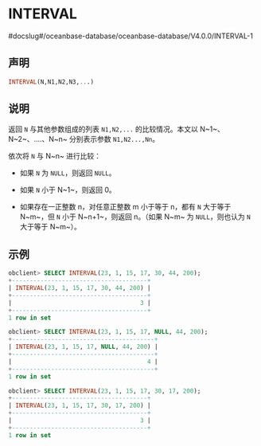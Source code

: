 INTERVAL 
=============================
#docslug#/oceanbase-database/oceanbase-database/V4.0.0/INTERVAL-1


声明 
-----------------------

```sql
INTERVAL(N,N1,N2,N3,...)
```



说明 
-----------------------

返回 `N` 与其他参数组成的列表 `N1,N2,...` 的比较情况。本文以 N~1~、N~2~、....、N~n~ 分别表示参数 `N1,N2...,Nn`。

依次将 `N` 与 N~n~ 进行比较：

* 如果 `N` 为 `NULL`，则返回 `NULL`。

  

* 如果 `N` 小于 N~1~，则返回 0。

  

* 如果存在一正整数 n，对任意正整数 m 小于等于 n，都有 `N` 大于等于 N~m~，但 `N` 小于 N~n+1~，则返回 n。（如果 N~m~ 为 `NULL`，则也认为 `N` 大于等于 N~m~）。

  




示例 
-----------------------

```sql
obclient> SELECT INTERVAL(23, 1, 15, 17, 30, 44, 200);
+--------------------------------------+
| INTERVAL(23, 1, 15, 17, 30, 44, 200) |
+--------------------------------------+
|                                    3 |
+--------------------------------------+
1 row in set 

obclient> SELECT INTERVAL(23, 1, 15, 17, NULL, 44, 200);
+----------------------------------------+
| INTERVAL(23, 1, 15, 17, NULL, 44, 200) |
+----------------------------------------+
|                                      4 |
+----------------------------------------+
1 row in set 

obclient> SELECT INTERVAL(23, 1, 15, 17, 30, 17, 200);
+--------------------------------------+
| INTERVAL(23, 1, 15, 17, 30, 17, 200) |
+--------------------------------------+
|                                    3 |
+--------------------------------------+
1 row in set 
```


